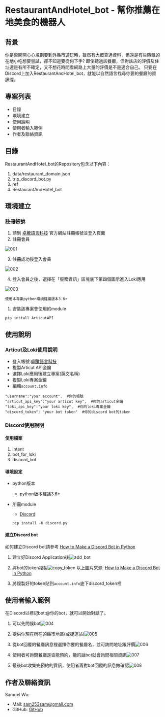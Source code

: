 # RestaurantAndHotel_bot - 幫你推薦在地美食的機器人

## **背景**
你是否開開心心規劃要到外縣市遊玩時，雖然有大概查過資料，但還是有些隱藏的在地小吃想要嘗試，卻不知道要從何下手?
即使聽過該餐廳，但對該店的評價及住址還是有所不確定，又不想花時間看網路上大量的評價是不是適合自己。
只要在Discord上加入RestaurantAndHotel_bot，就能以自然語言找尋你要的餐廳的資訊喔。

## **專案列表**
+ 目錄
+ 環境建立
+ 使用說明
+ 使用者輸入範例
+ 作者及聯絡資訊

## **目錄**
RestaurantAndHotel_bot的Repository包含以下內容：

1. data/restaurant_domain.json
2. trip_discord_bot.py
3. ref
4. RestaurantAndHotel_bot

## **環境建立**
### **註冊帳號**
1. 請到 [卓騰語言科技](https://api.droidtown.co/) 官方網站註冊帳號並登入頁面
2. 註冊會員

![](https://raw.githubusercontent.com/WuSiangRu/RestaurantAndHotel_bot/main/pic/001.JPG "001")

3. 註冊成功後登入會員

![](https://raw.githubusercontent.com/WuSiangRu/RestaurantAndHotel_bot/main/pic/002.JPG "002")

4. 登入會員之後，選擇在「服務資訊」區塊底下第四個圖示進入Loki應用

![](https://raw.githubusercontent.com/WuSiangRu/RestaurantAndHotel_bot/main/pic/003.JPG "003")

`使用本專案python環境建議版本3.6+`
1. 安裝該專案會使用的module
```
pip install ArticutAPI
```

## **使用說明**
### **Articut及Loki使用說明**
+ 登入帳號:[卓騰語言科技](https://api.droidtown.co/)
+ 複製Articut API金鑰
+ 選擇Loki應用後建立專案(英文名稱)
+ 複製Loki專案金鑰
+ 編輯`account.info`
```
"username":"your account",  #你的帳號
"articut_api_key":"your articut key",  #你的articut金鑰
"loki_api_key":"your loki key",  #你的loki專案金鑰
"discord_token": "your bot token"  #你的discord bot的token
```

### **Discord使用說明**
#### **使用檔案**
1. intent
2. bot_for_loki
3. discord_bot
#### **環境設定**
+ python版本
    + python版本建議3.6+
+ 所需module
    + [Discord](https://pypi.org/project/discord.py/)
    
    `pip install -U discord.py`
#### **建立Discord bot**
如何建立Discord bot請參考 [How to Make a Discord Bot in Python](https://realpython.com/how-to-make-a-discord-bot-python/)
1. 建立好Discord Application後![](https://files.realpython.com/media/discord-bot-add-bot.4735c88ff16b.png "add_bot")

2. 將bot的token複製![](https://files.realpython.com/media/discord-bot-rename-bot.008fd6ed6354.png "copy_token")
以上圖片來源: [How to Make a Discord Bot in Python](https://realpython.com/how-to-make-a-discord-bot-python/)

3. 將複製好的token貼到`account.info`底下discord_token裡

## **使用者輸入範例**
在Discord以標記bot:@你的bot，就可以開始對話了。
1. 可以先問候bot![](https://raw.githubusercontent.com/WuSiangRu/RestaurantAndHotel_bot/main/pic/004.JPG "004")

2. 提供你現在所在的縣市地區(或捷運站)![](https://raw.githubusercontent.com/WuSiangRu/RestaurantAndHotel_bot/main/pic/005.JPG "005")

3. 從bot回覆的餐廳訊息裡選擇你要的餐廳名，並可詢問地址跟評價![](https://raw.githubusercontent.com/WuSiangRu/RestaurantAndHotel_bot/main/pic/006.JPG "006")

4. 使用者可詢問餐廳是否能預約，能的話bot就會詢問相關資訊![](https://raw.githubusercontent.com/WuSiangRu/RestaurantAndHotel_bot/main/pic/007.JPG "007")

5. 最後bot收集完預約的資訊，使用者再對bot回覆的訊息做確認![](https://raw.githubusercontent.com/WuSiangRu/RestaurantAndHotel_bot/main/pic/008.JPG "008")

## **作者及聯絡資訊**
Samuel Wu: 
+ Mail: sam253sam@gmail.com
+ GitHub: [GitHub](https://github.com/WuSiangRu)